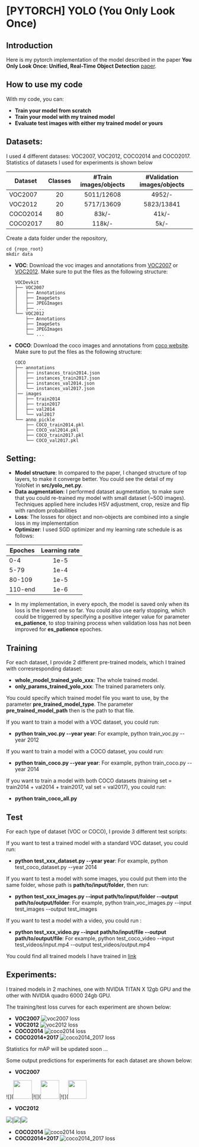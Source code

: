 # [PYTORCH] YOLO (You Only Look Once)

## Introduction

Here is my pytorch implementation of the model described in the paper **You Only Look Once:
Unified, Real-Time Object Detection** [paper](https://arxiv.org/abs/1506.02640). 

## How to use my code
With my code, you can:
* **Train your model from scratch**
* **Train your model with my trained model**
* **Evaluate test images with either my trained model or yours**

## Datasets:

I used 4 different datases: VOC2007, VOC2012, COCO2014 and COCO2017. Statistics of datasets I used for experiments is shown below

| Dataset                | Classes | #Train images/objects | #Validation images/objects |
|------------------------|:---------:|:-----------------------:|:----------------------------:|
| VOC2007                |    20   |      5011/12608       |           4952/-           |
| VOC2012                |    20   |      5717/13609       |           5823/13841       |
| COCO2014               |    80   |         83k/-         |            41k/-           |
| COCO2017               |    80   |         118k/-        |             5k/-           |

Create a data folder under the repository,

```
cd {repo_root}
mkdir data
```

- **VOC**:
  Download the voc images and annotations from [VOC2007](http://host.robots.ox.ac.uk/pascal/VOC/voc2007) or [VOC2012](http://host.robots.ox.ac.uk/pascal/VOC/voc2012). Make sure to put the files as the following structure:
  ```
  VOCDevkit
  ├── VOC2007
  │   ├── Annotations  
  │   ├── ImageSets
  │   ├── JPEGImages
  │   ├── ...
  └── VOC2012
      ├── Annotations  
      ├── ImageSets
      ├── JPEGImages
      └── ...
  ```
  
- **COCO**:
  Download the coco images and annotations from [coco website](http://cocodataset.org/#download). Make sure to put the files as the following structure:
  ```
  COCO
  ├── annotations
  │   ├── instances_train2014.json
  │   ├── instances_train2017.json
  │   ├── instances_val2014.json
  │   └── instances_val2017.json
  │── images
  │   ├── train2014
  │   ├── train2017
  │   ├── val2014
  │   └── val2017
  └── anno_pickle
      ├── COCO_train2014.pkl
      ├── COCO_val2014.pkl
      ├── COCO_train2017.pkl
      └── COCO_val2017.pkl
  ```
  
## Setting:

* **Model structure**: In compared to the paper, I changed structure of top layers, to make it converge better. You could see the detail of my YoloNet in **src/yolo_net.py**.
* **Data augmentation**: I performed dataset augmentation, to make sure that you could re-trained my model with small dataset (~500 images). Techniques applied here includes HSV adjustment, crop, resize and flip with random probabilities
* **Loss**: The losses for object and non-objects are combined into a single loss in my implementation
* **Optimizer**: I used SGD optimizer and my learning rate schedule is as follows: 

|         Epoches        | Learning rate |
|------------------------|:---------------:|
|          0-4           |      1e-5     |
|          5-79          |      1e-4     |
|          80-109        |      1e-5     |
|          110-end       |      1e-6     |

* In my implementation, in every epoch, the model is saved only when its loss is the lowest one so far. You could also use early stopping, which could be triggerred by specifying a positive integer value for parameter **es_patience**, to stop training process when validation loss has not been improved for **es_patience** epoches.
## Training

For each dataset, I provide 2 different pre-trained models, which I trained with corresresponding dataset:
- **whole_model_trained_yolo_xxx**: The whole trained model.
- **only_params_trained_yolo_xxx**: The trained parameters only.

You could specify which trained model file you want to use, by the parameter **pre_trained_model_type**. The parameter **pre_trained_model_path** then is the path to that file.

If you want to train a model with a VOC dataset, you could run:
- **python train_voc.py --year year**: For example, python train_voc.py --year 2012

If you want to train a model with a COCO dataset, you could run:
- **python train_coco.py --year year**: For example, python train_coco.py --year 2014

If you want to train a model with both COCO datasets (training set = train2014 + val2014 + train2017, val set = val2017), you could run:
- **python train_coco_all.py**

## Test

For each type of dataset (VOC or COCO), I provide 3 different test scripts:

If you want to test a trained model with a standard VOC dataset, you could run:
- **python test_xxx_dataset.py --year year**: For example, python test_coco_dataset.py --year 2014

If you want to test a model with some images, you could put them into the same folder, whose path is **path/to/input/folder**, then run:
- **python test_xxx_images.py --input path/to/input/folder --output path/to/output/folder**: For example, python train_voc_images.py --input test_images --output test_images

If you want to test a model with a video, you could run :
- **python test_xxx_video.py --input path/to/input/file --output path/to/output/file**: For example, python test_coco_video --input test_videos/input.mp4 --output test_videos/output.mp4

You could find all trained models I have trained in [link](https://drive.google.com/open?id=1gx1qvgu8rZRtEgkCMA9KqJZtFwjr8fc-)

## Experiments:

I trained models in 2 machines, one with NVIDIA TITAN X 12gb GPU and the other with NVIDIA quadro 6000 24gb GPU.

The training/test loss curves for each experiment are shown below:

- **VOC2007**
![voc2007 loss](demo/voc2007.png) 
- **VOC2012**
![voc2012 loss](demo/voc2012.png)
- **COCO2014**
![coco2014 loss](demo/coco2014.png)
- **COCO2014+2017**
![coco2014_2017 loss](demo/coco2014_2017.png)

Statistics for mAP will be updated soon ...

Some output predictions for experiments for each dataset are shown below:

- **VOC2007**

![](<img src="demo/voc2007_1.jpg" width="50">|![](<img src="demo/voc2007_2.jpg" width="50">|![](<img src="demo/voc2007_3.jpg" width="50">

- **VOC2012**

![](demo/voc2012_1.jpg)|![](demo/voc2012_2.jpg)|![](demo/voc2012_3.jpg)

- **COCO2014**
![coco2014 loss](demo/coco2014.png)
- **COCO2014+2017**
![coco2014_2017 loss](demo/coco2014_2017.png)
